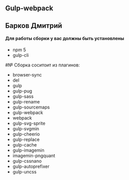 ## Gulp-webpack

## Барков Дмитрий

#### Для работы сборки у вас должны быть установлены
* npm 5
* gulp-cli

#№ Сборка соситоит из плагинов:
* browser-sync
* del
* gulp
* gulp-pug
* gulp-sass
* gulp-rename
* gulp-sourcemaps
* gulp-webpack
* webpack
* gulp-svg-sprite
* gulp-svgmin
* gulp-cheerio
* gulp-replace
* gulp-cache
* gulp-imagemin
* imagemin-pngquant
* gulp-cssnano
* gulp-autoprefixer
* gulp-uncss 